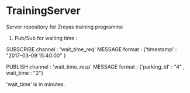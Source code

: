 # TrainingServer
Server repository for Zreyas training programme

1. Pub/Sub for waiting time :

SUBSCRIBE channel : 'wait_time_req' 
MESSAGE format    : {'timestamp' : "2017-03-09 15:40:00" }


PUBLISH channel   : 'wait_time_resp'
MESSAGE format    : {'parking_id' : "4" , wait_time : "2"}

   'wait_time' is in minutes.
